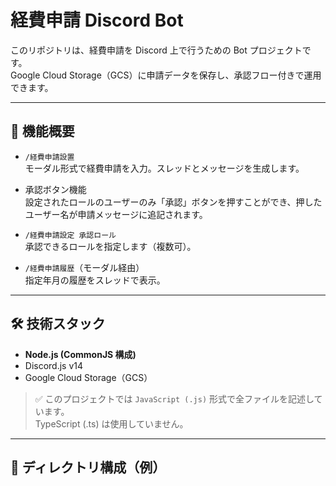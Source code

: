 # 経費申請 Discord Bot

このリポジトリは、経費申請を Discord 上で行うための Bot プロジェクトです。  
Google Cloud Storage（GCS）に申請データを保存し、承認フロー付きで運用できます。

---

## 🚀 機能概要

- `/経費申請設置`  
  モーダル形式で経費申請を入力。スレッドとメッセージを生成します。

- 承認ボタン機能  
  設定されたロールのユーザーのみ「承認」ボタンを押すことができ、押したユーザー名が申請メッセージに追記されます。

- `/経費申請設定 承認ロール`  
  承認できるロールを指定します（複数可）。

- `/経費申請履歴`（モーダル経由）  
  指定年月の履歴をスレッドで表示。

---

## 🛠 技術スタック

- **Node.js (CommonJS 構成)**
- Discord.js v14
- Google Cloud Storage（GCS）

> ✅ このプロジェクトでは `JavaScript (.js)` 形式で全ファイルを記述しています。  
> TypeScript (.ts) は使用していません。

---

## 📂 ディレクトリ構成（例）

